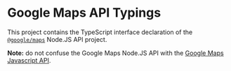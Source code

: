 # Google Maps API Typings

This project contains the TypeScript interface declaration of the [`@google/maps`](https://github.com/googlemaps/google-maps-services-js) Node.JS API project.

**Note:** do not confuse the Google Maps Node.JS API with the [Google Maps Javascript API](https://developers.google.com/maps/documentation/javascript).